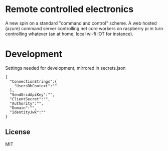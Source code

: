 # Remote controlled electronics
A new spin on a standard "command and control" scheme. A web hosted (azure) command server controlling net core workers on raspberry pi in turn controlling whatever (an at home, local wi-fi IOT for instance).

# Development
Settings needed for development, mirrored in secrets.json
```
{  
  "ConnectionStrings":{
    "UsersDbContext":""
  },
  "SendGridApiKey":"",
  "ClientSecret":"",
  "Authority":"",
  "Domain":"",
  "IdentityJwk":""
}
```

License
----
MIT